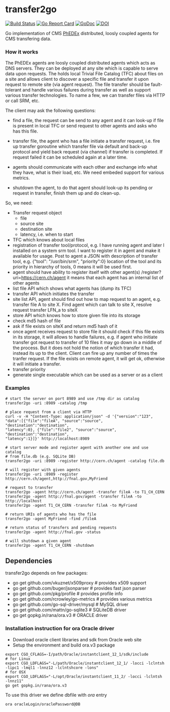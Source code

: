 # transfer2go

[![Build Status](https://travis-ci.org/vkuznet/transfer2go.svg?branch=master)](https://travis-ci.org/vkuznet/transfer2go)
[![Go Report Card](https://goreportcard.com/badge/github.com/vkuznet/transfer2go)](https://goreportcard.com/report/github.com/vkuznet/transfer2go)
[![GoDoc](https://godoc.org/github.com/vkuznet/transfer2go?status.svg)](https://godoc.org/github.com/vkuznet/transfer2go)
[![DOI](https://zenodo.org/badge/80159126.svg)](https://zenodo.org/badge/latestdoi/80159126)

Go implementation of CMS
[PhEDEx](https://www.researchgate.net/publication/228732867_Data_transfer_infrastructure_for_CMS_data_taking)
distributed, loosly coupled agents for CMS transfering data.

### How it works
The PhEDEx agents are loosly coupled distributed agents which acts as
DNS servers. They can be deployed at any site which is capable to
serve data upon requests. The holds local Trivial File Catalog (TFC)
about files on a site and allows client to discover a specific file
and transfer it upon request to remote site (via agent request).
The file transfer should be fault-tolerant and handle various
failures during transfer as well as support various transfer
technologies. To name a few, we can transfer files via HTTP or
call SRM, etc.

The client may ask the following questions:
- find a file, the request can be send to any agent and it can look-up
if file is present in local TFC or send request to other agents and asks
who has this file. 

- transfer file, the agent who has a file initiate a transfer
request, i.e. fire up transfer goroutine which transfer
file via default and back-up protocol and yield back
request (via channel) if transfer is completed.
If request failed it can be scheduled again at a later time.

- agents should communicate with each other and exchange info
what they have, what is their load, etc. We need embeded support
for various metrics.

- shutdown the agent, to do that agent should look-up its pending
or request in transfer, finish them up and do clean-up.

So, we need:
- Transfer request object
  - file
  - source site
  - destination site
  - latency, i.e. when to start
- TFC which knows about local files
- registration of transfer tool/protocol, e.g.
I have running agent and later I installed on a system srm tool.
I want to register it in agent and make it available for usage.
Post to agent a JSON with description of transfer tool, e.g.
{"tool": "/usr/bin/srm", "priority":0}
location of the tool and its priority in hierarchy of tools,
0 means it will be used first.
- agent should have ability to register itself with other agent(s)
/register?uri=https://cern.ch/agent
it means that each agent has an internal list of other agents
- list file API which shows what agents has (dump its TFC)
- transfer API which initiates the transfer
- site list API, agent should find out how to map request
to an agent, e.g. transfer file A to site X. Find agent which can
talk to site X, resolve request
transfer LFN_a to siteX
- store API which knows how to store given file into its storage
- check md5 hash of file
- ask if file exists on siteX and return md5 hash of it
- once agent receives request to store file it should check if this file exists
  in its storage, it will allows to handle failures, e.g.
  if agent who initiate transfer got request to transfer of 10 files it may
  go down in a middle of the process. But it does not hold the notion
  of which transfer it had, instead its up to the client. Client can
  fire up any number of times the tranfer request. If the file exists
  on remote agent, it will get ok, otherwise it will initiate a transfer.
- transfer priority
- generate single executable which can be used as a server or as a client


### Examples
```
# start the server on port 8989 and use /tmp dir as catalog
transfer2go -uri :8989 -catalog /tmp

# place request from a client via HTTP
curl -v -H "Content-Type: application/json" -d '{"version":"123",
"data":[{"file":"fileA", "source":"source", "destination":"destination",
"latency":0}, {"file":"file2", "source":"source", "destination":"destination",
"latency":1}]}' http://localhost:8989

# start server mode and register agent with another one and use catalog
# from file.db (e.g. SQLite DB)
transfer2go -uri :8989 -register http://cern.ch/agent -catalog file.db

# will register with given agents
transfer2go -uri :8989 -register http://cern.ch/agent,http://fnal.gov,MyFriend

# request to transfer
transfer2go -agent http://cern.ch/agent -transfer fileA -to T1_CH_CERN
transfer2go -agent http://fnal.gov/agent -transfer fileA -to http://localhost
transfer2go -agent T1_CH_CERN -transfer fileA -to MyFriend

# return URIs of agents who has the file
transfer2go -agent MyFriend -find /fileA

# return status of transfers and pending requests
transfer2go -agent http://fnal.gov -status

# will shutdown a given agent
transfer2go -agent T1_CH_CERN -shutdown
```

## Dependencies
transfer2go depends on few packages:
- go get github.com/vkuznet/x509proxy # provides x509 support
- go get github.com/buger/jsonparser # provides fast json parser
- go get github.com/pkg/profile # provides profile info
- go get github.com/rcrowley/go-metrics # provides various metrics
- go get github.com/go-sql-driver/mysql # MySQL driver
- go get github.com/mattn/go-sqlite3 # SQLiteDB driver
- go get gopkg.in/rana/ora.v3 # ORACLE driver


### Installation instruction for ora Oracle driver

- Download oracle client libraries and sdk from Oracle web site
- Setup the environment and build ora.v3 package
```
export CGO_CFLAGS=-I/path/Oracle/instantclient_12_1/sdk/include
# for Linux
export CGO_LDFLAGS="-L/path/Oracle/instantclient_12_1/ -locci -lclntsh -lipc1 -lmql1 -lnnz12 -lclntshcore -lons"
# for OSX
export CGO_LDFLAGS="-L/opt/Oracle/instantclient_11_2/ -locci -lclntsh -lnnz11"
go get gopkg.in/rana/ora.v3
```

To use this driver we define dbfile with *ora* entry
```
ora oracleLogin/oraclePassword@DB
```

